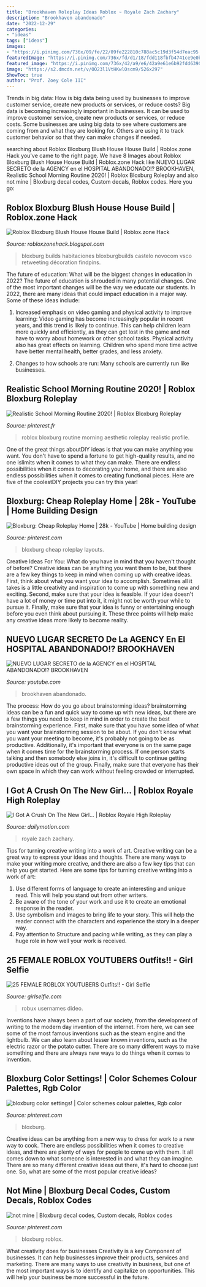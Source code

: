 ```yaml
---
title: "Brookhaven Roleplay Ideas Roblox ~ Royale Zach Zachary"
description: "Brookhaven abandonado"
date: "2022-12-29"
categories:
- "ideas"
tags: ["ideas"]
images:
- "https://i.pinimg.com/736x/09/fe/22/09fe222810c788ac5c19d3f54d7eac95.jpg"
featuredImage: "https://i.pinimg.com/736x/fd/d1/18/fdd118fbfb4741ce9e0b688917bc624a.jpg"
featured_image: "https://i.pinimg.com/736x/42/a9/e6/42a9e61e6b92fdd6390fdd12d615012c.jpg"
image: "https://s2.dmcdn.net/v/OO23l1VtHKwlOscm9/526x297"
ShowToc: true
author: "Prof. Zoey Cole III"
---
```



Trends in big data: How is big data being used by businesses to improve customer service, create new products or services, or reduce costs?
Big data is becoming increasingly important in businesses. It can be used to improve customer service, create new products or services, or reduce costs. Some businesses are using big data to see where customers are coming from and what they are looking for. Others are using it to track customer behavior so that they can make changes if needed.

	

		
searching about Roblox Bloxburg Blush House House Build | Roblox.zone Hack you've came to the right page. We have 8 Images about Roblox Bloxburg Blush House House Build | Roblox.zone Hack like NUEVO LUGAR SECRETO de la AGENCY en el HOSPITAL ABANDONADO!? BROOKHAVEN, Realistic School Morning Routine 2020! | Roblox Bloxburg Roleplay and also not mine | Bloxburg decal codes, Custom decals, Roblox codes. Here you go:
		
    
## Roblox Bloxburg Blush House House Build | Roblox.zone Hack

<img loading=lazy src="http://i0.wp.com/i.pinimg.com/originals/8c/87/db/8c87db0a8521e6cdf1d003277e5339f4.jpg?strip=all" onerror="this.onerror=null;this.src='https://tse1.mm.bing.net/th?id=OIP.fEg1zQfrp9fdNxZ6pDPtqAHaEK&amp;pid=15.1';" alt="Roblox Bloxburg Blush House House Build | Roblox.zone Hack">

_Source: robloxzonehack.blogspot.com_

>bloxburg builds habitaciones bloxburgbuilds castelo novocom vsco retweeting décoration findpins. 

	

The future of education: What will be the biggest changes in education in 2022?
The future of education is shrouded in many potential changes. One of the most important changes will be the way we educate our students. In 2022, there are many ideas that could impact education in a major way. Some of these ideas include: 
1) Increased emphasis on video gaming and physical activity to improve learning: Video gaming has become increasingly popular in recent years, and this trend is likely to continue. This can help children learn more quickly and efficiently, as they can get lost in the game and not have to worry about homework or other school tasks. Physical activity also has great effects on learning. Children who spend more time active have better mental health, better grades, and less anxiety. 

2) Changes to how schools are run: Many schools are currently run like businesses.

    
## Realistic School Morning Routine 2020! | Roblox Bloxburg Roleplay

<img loading=lazy src="https://i.pinimg.com/736x/09/fe/22/09fe222810c788ac5c19d3f54d7eac95.jpg" onerror="this.onerror=null;this.src='https://tse3.mm.bing.net/th?id=OIP.9HhTqrYZKmP64Vn3eO_fMwHaEK&amp;pid=15.1';" alt="Realistic School Morning Routine 2020! | Roblox Bloxburg Roleplay">

_Source: pinterest.fr_

>roblox bloxburg routine morning aesthetic roleplay realistic profile. 

	

One of the great things aboutDIY ideas is that you can make anything you want. You don't have to spend a fortune to get high-quality results, and no one islimits when it comes to what they can make. There are endless possibilities when it comes to decorating your home, and there are also endless possibilities when it comes to creating functional pieces. Here are five of the coolestDIY projects you can try this year!

    
## Bloxburg: Cheap Roleplay Home | 28k - YouTube | Home Building Design

<img loading=lazy src="https://i.pinimg.com/736x/fd/d1/18/fdd118fbfb4741ce9e0b688917bc624a.jpg" onerror="this.onerror=null;this.src='https://tse4.mm.bing.net/th?id=OIP.PfwP4Q1VVQPmVEuAL8vRJAHaFj&amp;pid=15.1';" alt="Bloxburg: Cheap Roleplay Home | 28k - YouTube | Home building design">

_Source: pinterest.com_

>bloxburg cheap roleplay layouts. 

	

Creative Ideas For You: What do you have in mind that you haven't thought of before?
Creative ideas can be anything you want them to be, but there are a few key things to keep in mind when coming up with creative ideas. First, think about what you want your idea to accomplish. Sometimes all it takes is a little creativity and inspiration to come up with something new and exciting. Second, make sure that your idea is feasible. If your idea doesn't have a lot of money or time put into it, it might not be worth your while to pursue it. Finally, make sure that your idea is funny or entertaining enough before you even think about pursuing it. These three points will help make any creative ideas more likely to become reality.

    
## NUEVO LUGAR SECRETO De La AGENCY En El HOSPITAL ABANDONADO!? BROOKHAVEN

<img loading=lazy src="https://i.ytimg.com/vi/vmdWUid8y9Q/maxresdefault.jpg" onerror="this.onerror=null;this.src='https://tse3.mm.bing.net/th?id=OIP.QyLcWB8cZNBMhJhB_nLovwHaEK&amp;pid=15.1';" alt="NUEVO LUGAR SECRETO de la AGENCY en el HOSPITAL ABANDONADO!? BROOKHAVEN">

_Source: youtube.com_

>brookhaven abandonado. 

	

The process: How do you go about brainstorming ideas?
brainstorming ideas can be a fun and quick way to come up with new ideas, but there are a few things you need to keep in mind in order to create the best brainstorming experience. First, make sure that you have some idea of what you want your brainstorming session to be about. If you don't know what you want your meeting to become, it's probably not going to be as productive. Additionally, it's important that everyone is on the same page when it comes time for the brainstorming process. If one person starts talking and then somebody else joins in, it's difficult to continue getting productive ideas out of the group. Finally, make sure that everyone has their own space in which they can work without feeling crowded or interrupted.

    
## I Got A Crush On The New Girl... | Roblox Royale High Roleplay

<img loading=lazy src="https://s2.dmcdn.net/v/OO23l1VtHKwlOscm9/526x297" onerror="this.onerror=null;this.src='https://tse1.mm.bing.net/th?id=OIP.UcXs0GwMo4tnFUOhG0FpfQHaEL&amp;pid=15.1';" alt="I Got A Crush On The New Girl... | Roblox Royale High Roleplay">

_Source: dailymotion.com_

>royale zach zachary. 

	

Tips for turning creative writing into a work of art.
Creative writing can be a great way to express your ideas and thoughts. There are many ways to make your writing more creative, and there are also a few key tips that can help you get started. Here are some tips for turning creative writing into a work of art:
1. Use different forms of language to create an interesting and unique read. This will help you stand out from other writers.
2. Be aware of the tone of your work and use it to create an emotional response in the reader.
3. Use symbolism and images to bring life to your story. This will help the reader connect with the characters and experience the story in a deeper way.
4. Pay attention to Structure and pacing while writing, as they can play a huge role in how well your work is received.

    
## 25 FEMALE ROBLOX YOUTUBERS Outfits!! - Girl Selfie

<img loading=lazy src="https://www.girlselfie.com/wp-content/uploads/2020/04/1587241024_maxresdefault.jpg" onerror="this.onerror=null;this.src='https://tse3.mm.bing.net/th?id=OIP.8oXUJDWsCOf4KRneNbI_ewHaEK&amp;pid=15.1';" alt="25 FEMALE ROBLOX YOUTUBERS Outfits!! - Girl Selfie">

_Source: girlselfie.com_

>robux usernames dideo. 

	

Inventions have always been a part of our society, from the development of writing to the modern day invention of the internet. From here, we can see some of the most famous inventions such as the steam engine and the lightbulb. We can also learn about lesser known inventions, such as the electric razor or the potato cutter. There are so many different ways to make something and there are always new ways to do things when it comes to invention.

    
## Bloxburg Color Settings! | Color Schemes Colour Palettes, Rgb Color

<img loading=lazy src="https://i.pinimg.com/736x/72/63/11/726311d2d93e495a1fc4feb42baefffa.jpg" onerror="this.onerror=null;this.src='https://tse4.mm.bing.net/th?id=OIP.A1vSZTyLgxFqTNfd4rBWLwHaHS&amp;pid=15.1';" alt="bloxburg color settings! | Color schemes colour palettes, Rgb color">

_Source: pinterest.com_

>bloxburg. 

	

Creative ideas can be anything from a new way to dress for work to a new way to cook. There are endless possibilities when it comes to creative ideas, and there are plenty of ways for people to come up with them. It all comes down to what someone is interested in and what they can imagine. There are so many different creative ideas out there, it's hard to choose just one. So, what are some of the most popular creative ideas?

    
## Not Mine | Bloxburg Decal Codes, Custom Decals, Roblox Codes

<img loading=lazy src="https://i.pinimg.com/736x/42/a9/e6/42a9e61e6b92fdd6390fdd12d615012c.jpg" onerror="this.onerror=null;this.src='https://tse1.mm.bing.net/th?id=OIP.YDObi03RtWaOvf5HPFMhdAHaEG&amp;pid=15.1';" alt="not mine | Bloxburg decal codes, Custom decals, Roblox codes">

_Source: pinterest.com_

>bloxburg roblox. 

	

What creativity does for businesses
Creativity is a key Component of businesses. It can help businesses improve their products, services and marketing. There are many ways to use creativity in business, but one of the most important ways is to identify and capitalize on opportunities. This will help your business be more successful in the future.


